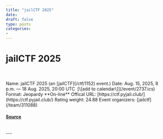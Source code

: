 ```yaml
---
title: "jailCTF 2025"
date: 
draft: false
type: posts
categories: 
- 
---
```

# jailCTF 2025

<br/>

<br/>
Name: jailCTF 2025 (an [jailCTF](/ctf/1152) event.)  
Date: Aug. 15, 2025, 8 p.m. — 18 Aug. 2025, 20:00 UTC  [\[add to calendar\]](/event/2737.ics)  
Format: Jeopardy  
**On-line**  
Offical URL: [https://ctf.pyjail.club/](https://ctf.pyjail.club/)  
Rating weight: 24.88  
Event organizers: [jailctf](/team/311088)

#### [Source](https://ctftime.org/event/2737)

<br/>
---
